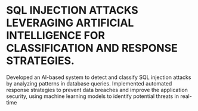 # SQL INJECTION ATTACKS LEVERAGING ARTIFICIAL INTELLIGENCE FOR CLASSIFICATION AND RESPONSE STRATEGIES.
Developed an AI-based system to detect and classify SQL injection attacks by analyzing patterns in database queries. 
Implemented automated response strategies to prevent data breaches and improve the application security, using machine learning models to identify potential threats in real-time
